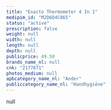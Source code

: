 ```yaml
---
title: "Exacto Thermometer 4 In 1"
medipim_id: "M2D6D4C865"
status: "active"
prescription: false
weight: null
width: null
length: null
depth: null
publicprice: 49.50
brands_name_nl: null
cnk: "2177871"
photos_medium: null
apbcategory_name_nl: "Ander"
publiccategory_name_nl: "Handhygiëne"
---
```

null
